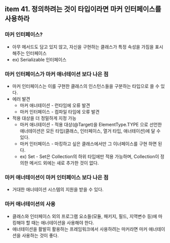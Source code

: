 ## item 41. 정의하려는 것이 타입이라면 마커 인터페이스를 사용하라

### 마커 인터페이스?
- 아무 메서드도 담고 있지 않고, 자신을 구현하는 클래스가 특정 속성을 가짐을 표시해주는 인터페이스
- ex) Serializable 인터페이스

### 마커 인터페이스가 마커 애너테이션 보다 나은 점
- 마커 인터페이스는 이를 구현한 클래스의 인스턴스들을 구분하는 타입으로 쓸 수 있다.
- 에러 발견
	- 마커 애너테이션 - 런타임에 오류 발견
	- 마커 인터페이스 - 컴파일 타임에 오류 발견
- 적용 대상을 더 정밀하게 지정 가능
	- 마커 애너테이션 - 적용 대상(@Target)을 ElementType.TYPE 으로 선언한 애너테이션은 모든 타입(클래스, 인터페이스, 열거 타입, 애너테이션)에 달 수 있다.
	- 마커 인터페이스 - 마킹하고 싶은 클래스에서만 그 이너페이스를 구현 하면 된다.
	- ex) Set - Set은 Collection의 하위 타입에만 적용 가능하며, Collection이 정의한 메서드 외에는 새로 추가한 것이 없다.

### 마커 애너테이션이 마커 인터페이스 보다 나은 점
- 거대한 애너테이션 시스템의 지원을 받을 수 있다.

### 마커 애너테이션의 사용
- 클래스와 인터페이스 외의 프로그램 요소들(모듈, 패키지, 필드, 지역변수 등)에 마킹해야 할 때는 애너테이션을 사용해야 한다.
- 애너테이션을 활발히 활용하는 프레임워크에서 사용하려는 마커라면 마커 애너테이션을 사용하는 것이 좋다.
